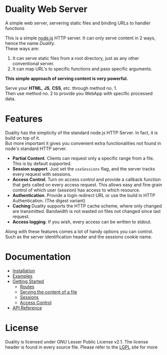 Duality Web Server
=======

A simple web server, servering static files and binding URLs to handler functions

This is a simple [node.js](www.nodejs.org) HTTP server. It can only serve content in 2 ways, hence the name *Duality*.  
These ways are:

1. It can serve static files from a root directory, just as any other conventional server.
2. It can map URL's to specific functions and pass specific arguments.

**This simple approach of serving content is very powerful.**

Serve your **HTML**, **JS**, **CSS**, etc. through method no. 1.  
Then use method no. 2 to provide you WebApp with specific processed data.

Features
========

Duality has the simplicity of the standard node.js HTTP Server. In fact, it is build on top of it.  
But more important it gives you convenient extra functionalities not found in node's standard HTTP server.

* **Partial Content**. Clients can request only a specific range from a file. This is by default supported.
* **Session support**. Just set the `useSessions` flag, and the server tracks every request with sessions.
* **Access Control**. Turn on access control and provide a callback function that gets called on every access request. This allows easy and fine grain control of which user (session) has access to which resource.
* **Authentication**. Provide a login redirect URL or use the build in HTTP Authentication. (The digest variant)
* **Caching** Duality supports the HTTP cache scheme, where only changed are transmitted. Bandwidth is not wasted on files not changed since last request.
* **Access logging**. If you wish, every access can be written to stdout.

Along with these features comes a lot of handy options you can control. Such as the server identification header and the sessions cookie name.

Documentation
========
* [Installation](wiki/installation)
* [Examples](wiki/examples)
* [Getting Started](wiki/getting-started)
    * [Routes](wiki/routes)
    * [Serving the content of a file](wiki/serving-a-file)
    * [Sessions](wiki/sessions)
    * [Access Control](wiki/access-control)
* [API Reference](wiki/api-reference)

License
=======
Duality is licensed under GNU Lesser Public License v2.1. The license header is found in every source file.
Please refer to the [LGPL](http://www.gnu.org/licenses/lgpl-2.1.html) site for more
